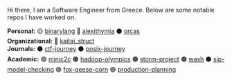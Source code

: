 Hi there, I am a Software Engineer from Greece. Below are some notable repos I have worked on.

**Personal:** :yellow_circle: [binarylang](https://github.com/sealmove/binarylang)
:large_blue_circle: [alexithymia](https://github.com/sealmove/alexithymia)
:black_circle: [orcas](https://github.com/sealmove/orcas)  
**Organizational:** :red_circle: [kaitai_struct](https://github.com/kaitai-io/kaitai_struct)  
**Journals:** :black_circle: [ctf-journey](https://github.com/sealmove/ctf-journey)
:black_circle: [posix-journey](https://github.com/sealmove/posix-journey)  
**Academic:** :green_circle: [minic2c](https://github.com/sealmove/minic2c)
:orange_circle: [hadoop-olympics](https://github.com/sealmove/hadoop-olympics)
:orange_circle: [storm-project](https://github.com/Circe-s-House/storm-project)
:orange_circle: [wash](https://github.com/nplatis-courses-uop/project-mandalas-giannopoulos)
:black_circle: [sip-model-checking](https://github.com/sealmove/sip-model-checking)
:purple_circle: [fox-geese-corn](https://github.com/sealmove/fox-geese-corn)
:purple_circle: [production-planning](https://github.com/sealmove/production-planning)
